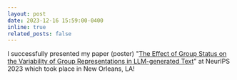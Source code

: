 ```yaml
---
layout: post
date: 2023-12-16 15:59:00-0400
inline: true
related_posts: false
---
```


I successfully presented my paper (poster) "[The Effect of Group Status on the Variability of Group Representations in LLM-generated Text](https://osf.io/sbt72/)" at NeurIPS 2023 which took place in New Orleans, LA!
